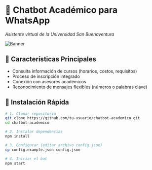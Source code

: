 # 🤖 Chatbot Académico para WhatsApp  
*Asistente virtual de la Universidad San Buenaventura*  

![Banner](assets/banner.png)  

## 🌟 Características Principales  
- Consulta información de cursos (horarios, costos, requisitos)  
- Proceso de inscripción integrado  
- Conexión con asesores académicos  
- Reconocimiento de mensajes flexibles (números o palabras clave)  

## 🚀 Instalación Rápida  

```bash
# 1. Clonar repositorio
git clone https://github.com/tu-usuario/chatbot-academico.git
cd chatbot-academico

# 2. Instalar dependencias
npm install

# 3. Configurar (editar archivo config.json)
cp config.example.json config.json

# 4. Iniciar el bot
npm start

